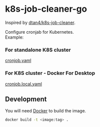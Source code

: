 # k8s-job-cleaner-go

Inspired by [dtan4/k8s-job-cleaner](https://github.com/dtan4/k8s-job-cleaner).

Configure cronjab for Kubernetes.  
Example: 
### For standalone K8S cluster

[cronjob.yaml](cronjob.yaml)

### For K8S cluster - Docker For Desktop 

[cronjob.local.yaml](cronjob.yaml)

## Development
You will need [Docker](https://get.docker.com/) to build the image.
```bash
docker build -t <image:tag> .
```
